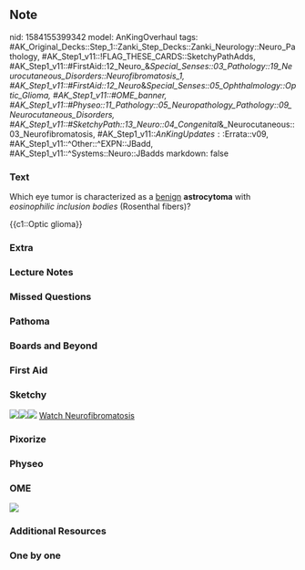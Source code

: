 ## Note
nid: 1584155399342
model: AnKingOverhaul
tags: #AK_Original_Decks::Step_1::Zanki_Step_Decks::Zanki_Neurology::Neuro_Pathology, #AK_Step1_v11::!FLAG_THESE_CARDS::SketchyPathAdds, #AK_Step1_v11::#FirstAid::12_Neuro_&_Special_Senses::03_Pathology::19_Neurocutaneous_Disorders::Neurofibromatosis_1, #AK_Step1_v11::#FirstAid::12_Neuro_&_Special_Senses::05_Ophthalmology::Optic_Glioma, #AK_Step1_v11::#OME_banner, #AK_Step1_v11::#Physeo::11_Pathology::05_Neuropathology_Pathology::09_Neurocutaneous_Disorders, #AK_Step1_v11::#SketchyPath::13_Neuro::04_Congenital_&_Neurocutaneous::03_Neurofibromatosis, #AK_Step1_v11::$AnKingUpdates::$Errata::v09, #AK_Step1_v11::^Other::^EXPN::JBadd, #AK_Step1_v11::^Systems::Neuro::JBadds
markdown: false

### Text
Which eye tumor is characterized as a <u>benign</u>
<b>astrocytoma</b> with <i>eosinophilic inclusion bodies</i>
(Rosenthal fibers)?
<div>
  {{c1::Optic glioma}}
</div>

### Extra


### Lecture Notes


### Missed Questions


### Pathoma


### Boards and Beyond


### First Aid


### Sketchy
<img src=
"Screen%20Shot%202020-03-13%20at%2011.10.13%20PM.JPG"><img src=
"Screen%20Shot%202020-03-13%20at%2011.10.23%20PM.JPG"><img src=
"Zoverall%20picture%20(101)_1566160514431.JPG"> <a href=
"https://dashboard.sketchy.com/study/medical/courses/medical-pathophysiology/units/medical-pathophysiology-neuro/videos/medical-pathophysiology-neuro-congenital-and-neurocutaneous-neurofibromatosis?utm_source=anki&utm_medium=partnership&utm_campaign=february_update&utm_content=medical">
Watch Neurofibromatosis</a>

### Pixorize


### Physeo


### OME
<div class="ome-widget">
  <a href="https://onlinemeded.org?ref=anki"><img src=
  "_OME_AnkiFlashcards_General_7.png"></a>
</div>

### Additional Resources


### One by one

